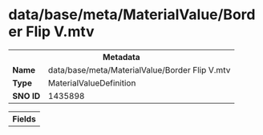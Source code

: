 <h1>data/base/meta/MaterialValue/Border Flip V.mtv</h1><table><tr><th colspan="100%">Metadata</th></tr><tr><td><b>Name</b></td><td>data/base/meta/MaterialValue/Border Flip V.mtv</td></tr><tr><td><b>Type</b></td><td>MaterialValueDefinition</td></tr><tr><td><b>SNO ID</b></td><td>1435898</td></tr></table>

<table><tr><th colspan="100%">Fields</th></tr></table>

